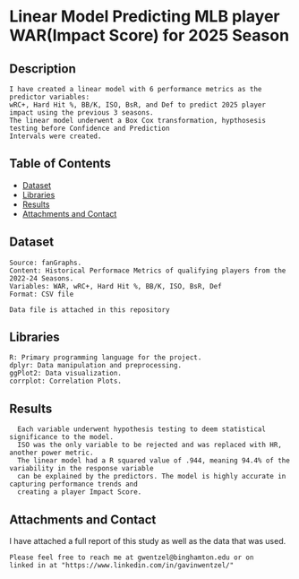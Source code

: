 # **Linear Model Predicting MLB player WAR(Impact Score) for 2025 Season**
  
## **Description**

    I have created a linear model with 6 performance metrics as the predictor variables: 
    wRC+, Hard Hit %, BB/K, ISO, BsR, and Def to predict 2025 player impact using the previous 3 seasons. 
    The linear model underwent a Box Cox transformation, hypthosesis testing before Confidence and Prediction 
    Intervals were created.
      
## **Table of Contents** 
      
  - [Dataset](#dataset)
  - [Libraries](#libraries)
  - [Results](#results)
  - [Attachments and Contact](#attachments)
      
## **Dataset <a id="dataset"></a>**
  
    Source: fanGraphs.
    Content: Historical Performace Metrics of qualifying players from the 2022-24 Seasons.
    Variables: WAR, wRC+, Hard Hit %, BB/K, ISO, BsR, Def
    Format: CSV file
    
    Data file is attached in this repository

## **Libraries <a id="libraries"></a>**

    R: Primary programming language for the project.
    dplyr: Data manipulation and preprocessing.
    ggPlot2: Data visualization.
    corrplot: Correlation Plots.

## **Results <a id="results"></a>**

      Each variable underwent hypothesis testing to deem statistical significance to the model. 
      ISO was the only variable to be rejected and was replaced with HR, another power metric.  
      The linear model had a R squared value of .944, meaning 94.4% of the variability in the response variable 
      can be explained by the predictors. The model is highly accurate in capturing performance trends and 
      creating a player Impact Score.
  
## **Attachments and Contact <a id="attachments"></a>**
      


  I have attached a full report of this study as well as the data that was used. 

    Please feel free to reach me at gwentzel@binghamton.edu or on 
    linked in at "https://www.linkedin.com/in/gavinwentzel/"
